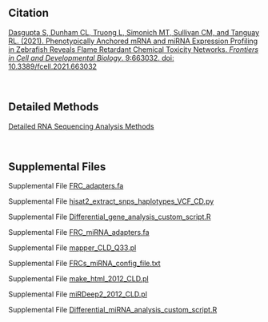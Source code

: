 ## Citation
[Dasgupta S, Dunham CL, Truong L, Simonich MT, Sullivan CM, and Tanguay RL. (2021). Phenotypically Anchored mRNA and miRNA Expression Profiling in Zebrafish Reveals Flame Retardant Chemical Toxicity Networks. *Frontiers in Cell and Developmental Biology*. 9:663032. 
doi: 10.3389/fcell.2021.663032](https://www.frontiersin.org/articles/10.3389/fcell.2021.663032/)

<br>

## Detailed Methods
[Detailed RNA Sequencing Analysis Methods](https://github.com/Tanguay-Lab/Manuscripts/blob/main/Dasgupta_et._al._(2021)_Front_Cell_Dev_Biol/FRC_Manuscript_Methods_NGS_Analysis.md)

<br>

## Supplemental Files
Supplemental File [FRC_adapters.fa](https://github.com/Tanguay-Lab/Manuscripts/blob/main/Dasgupta_et._al._(2021)_Front_Cell_Dev_Biol/FRC_adapters.fa)

Supplemental File [hisat2_extract_snps_haplotypes_VCF_CD.py](https://github.com/Tanguay-Lab/Manuscripts/blob/main/Dasgupta_et._al._(2021)_Front_Cell_Dev_Biol/hisat2_extract_snps_haplotypes_VCF_CD.py)

Supplemental File [Differential_gene_analysis_custom_script.R](https://github.com/Tanguay-Lab/Manuscripts/blob/main/Dasgupta_et._al._(2021)_Front_Cell_Dev_Biol/Files/Differential_gene_analysis_custom_script.R)

Supplemental File [FRC_miRNA_adapters.fa](https://github.com/Tanguay-Lab/Manuscripts/blob/main/Dasgupta_et._al._(2021)_Front_Cell_Dev_Biol/Files/FRC_miRNA_adapters.fa)

Supplemental File [mapper_CLD_Q33.pl](https://github.com/Tanguay-Lab/Manuscripts/blob/main/Dasgupta_et._al._(2021)_Front_Cell_Dev_Biol/Files/mapper_CLD_Q33.pl)

Supplemental File [FRCs_miRNA_config_file.txt](https://github.com/Tanguay-Lab/Manuscripts/blob/main/Dasgupta_et._al._(2021)_Front_Cell_Dev_Biol/Files/FRCs_miRNA_config_file.txt)

Supplemental File [make_html_2012_CLD.pl](https://github.com/Tanguay-Lab/Manuscripts/blob/main/Dasgupta_et._al._(2021)_Front_Cell_Dev_Biol/Files/make_html_2012_CLD.pl)

Supplemental File [miRDeep2_2012_CLD.pl](https://github.com/Tanguay-Lab/Manuscripts/blob/main/Dasgupta_et._al._(2021)_Front_Cell_Dev_Biol/Files/miRDeep2_2012_CLD.pl)

Supplemental File [Differential_miRNA_analysis_custom_script.R](https://github.com/Tanguay-Lab/Manuscripts/blob/main/Dasgupta_et._al._(2021)_Front_Cell_Dev_Biol/Files/Differential_miRNA_analysis_custom_script.R)
